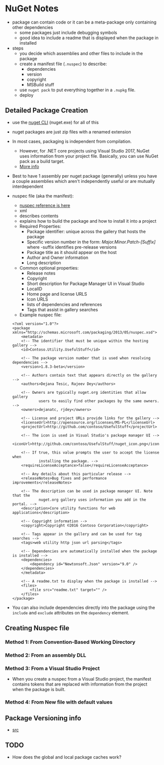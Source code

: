 NuGet Notes
=====================

- package can contain code or it can be a meta-package only containing other dependencies
  - some packages just include debugging symbols
  - good idea to include a readme that is displayed when the package in installed
- steps
  - you decide which assemblies and other files to include in the package
  - create a manifest file (`.nuspec`) to describe:
    - dependencies
    - version 
    - copyright
    - MSBuild stuff
  - use `nuget pack` to put everything together in a `.nupkg` file.  
  - deploy

## Detailed Package Creation
- use the [nuget CLI](https://docs.microsoft.com/en-us/nuget/install-nuget-client-tools#nugetexe-cli) (nuget.exe) for all of this
- nuget packages are just zip files with a renamed extension
- In most cases, packaging is independent from compilation.
  - However, for .NET core projects using Visual Studio 2017, NuGet uses information from your project file.  Basically, you can use NuGet pack as a build target.  
  - [More info](https://docs.microsoft.com/en-us/nuget/reference/msbuild-targets)
- Best to have 1 assembly per nuget package (generally) unless you have a couple assemblies which aren't independently useful or are mutually interdependent
- nuspec file (aka the manifest):
  - [nuspec reference is here](https://docs.microsoft.com/en-us/nuget/reference/nuspec)
  - xml
  - describes contents
  - explains how to build the package and how to install it into a project
  - Required Properties:
    - Package identifier: unique across the gallery that hosts the package
    - Specific version number in the form: *Major.Minor.Patch-[Suffix]* where -suffix identifies pre-release versions
    - Package title as it should appear on the host
    - Author and Owner information
    - Long description
  - Common optional properties:
    - Release notes
    - Copyright
    - Short description for Package Manager UI in Visual Studio
    - LocalID
    - Home page and license URLS
    - Icon URLS
    - lists of dependencies and references
    - Tags that assist in gallery searches
  - Example nuspec file:

  ```(xml)
  <?xml version="1.0"?>
  <package xmlns="http://schemas.microsoft.com/packaging/2013/05/nuspec.xsd">
      <metadata>
      <!-- The identifier that must be unique within the hosting gallery -->
      <id>Contoso.Utility.UsefulStuff</id>

      <!-- The package version number that is used when resolving dependencies -->
      <version>1.8.3-beta</version>

      <!-- Authors contain text that appears directly on the gallery -->
      <authors>Dejana Tesic, Rajeev Dey</authors>

      <!-- Owners are typically nuget.org identities that allow gallery
              users to easily find other packages by the same owners.  -->
      <owners>dejanatc, rjdey</owners>

      <!-- License and project URLs provide links for the gallery -->
      <licenseUrl>http://opensource.org/licenses/MS-PL</licenseUrl>
      <projectUrl>http://github.com/contoso/UsefulStuff</projectUrl>

      <!-- The icon is used in Visual Studio's package manager UI -->
      <iconUrl>http://github.com/contoso/UsefulStuff/nuget_icon.png</iconUrl>

      <!-- If true, this value prompts the user to accept the license when
              installing the package. -->
      <requireLicenseAcceptance>false</requireLicenseAcceptance>

      <!-- Any details about this particular release -->
      <releaseNotes>Bug fixes and performance improvements</releaseNotes>

      <!-- The description can be used in package manager UI. Note that the
              nuget.org gallery uses information you add in the portal. -->
      <description>Core utility functions for web applications</description>

      <!-- Copyright information -->
      <copyright>Copyright ©2016 Contoso Corporation</copyright>

      <!-- Tags appear in the gallery and can be used for tag searches -->
      <tags>web utility http json url parsing</tags>

      <!-- Dependencies are automatically installed when the package is installed -->
      <dependencies>
          <dependency id="Newtonsoft.Json" version="9.0" />
      </dependencies>
      </metadata>

      <!-- A readme.txt to display when the package is installed -->
      <files>
          <file src="readme.txt" target="" />
      </files>
  </package>
  ```

- You can also include dependencies directly into the package using the `include` and `exclude` attributes on the `dependency` element.

## Creating Nuspec file

###  Method 1: From Convention-Based Working Directory

### Method 2: From an assembly DLL

### Method 3: From a Visual Studio Project

- When you create a nuspec from a Visual Studio project, the manifest contains tokens that are replaced with information from the project when the package is built.

### Method 4: From New file with default values

  




  ## Package Versioning info
  - [src](https://docs.microsoft.com/en-us/nuget/reference/package-versioning)


  ## TODO
  - How does the global and local package caches work?


  

